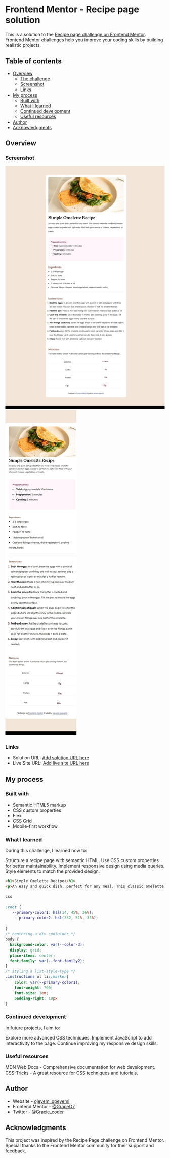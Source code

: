 # Frontend Mentor - Recipe page solution

This is a solution to the [Recipe page challenge on Frontend Mentor](https://www.frontendmentor.io/challenges/recipe-page-KiTsR8QQKm). Frontend Mentor challenges help you improve your coding skills by building realistic projects. 

## Table of contents

- [Overview](#overview)
  - [The challenge](#the-challenge)
  - [Screenshot](#screenshot)
  - [Links](#links)
- [My process](#my-process)
  - [Built with](#built-with)
  - [What I learned](#what-i-learned)
  - [Continued development](#continued-development)
  - [Useful resources](#useful-resources)
- [Author](#author)
- [Acknowledgments](#acknowledgments)
               

## Overview

### Screenshot

![](./my%20design/desktop-design.jpeg)
![](./my%20design/mobile.jpeg)

### Links

- Solution URL: [Add solution URL here](https://your-solution-url.com)
- Live Site URL: [Add live site URL here](https://your-live-site-url.com)

## My process

### Built with

- Semantic HTML5 markup
- CSS custom properties
- Flex
- CSS Grid
- Mobile-first workflow


### What I learned
During this challenge, I learned how to:

Structure a recipe page with semantic HTML.
Use CSS custom properties for better maintainability.
Implement responsive design using media queries.
Style elements to match the provided design.


```html
<h1>Simple Omelette Recipe</h1>
<p>An easy and quick dish, perfect for any meal. This classic omelette combines beaten eggs cooked to perfection, optionally filled with your choice of cheese, vegetables, or meats.</p>

```
```css
css

:root {
   --primary-color1: hsl(14, 45%, 36%);
    --primary-color2: hsl(332, 51%, 32%);
   
}
/* centering a div container */
body {
  background-color: var(--color-3);
  display: grid;
  place-items: center;
  font-family: var(--font-family2);
}
/* styling a list-style-type */
.instructions ol li::marker{
    color: var(--primary-color1);
    font-weight: 700;
    font-size: 1em;
    padding-right: 10px
}


```



### Continued development

In future projects, I aim to:

Explore more advanced CSS techniques.
Implement JavaScript to add interactivity to the page.
Continue improving my responsive design skills.


### Useful resources
MDN Web Docs - Comprehensive documentation for web development.
CSS-Tricks - A great resource for CSS techniques and tutorials.



## Author

- Website - [ojeyemi opeyemi](https://www.your-site.com)
- Frontend Mentor - [@GraceO7](https://www.frontendmentor.io/profile/GraceO7)
- Twitter - [@Gracie_coder](https://www.twitter.com/@Gracie_coder)


## Acknowledgments
This project was inspired by the Recipe Page challenge on Frontend Mentor. Special thanks to the Frontend Mentor community for their support and feedback.

